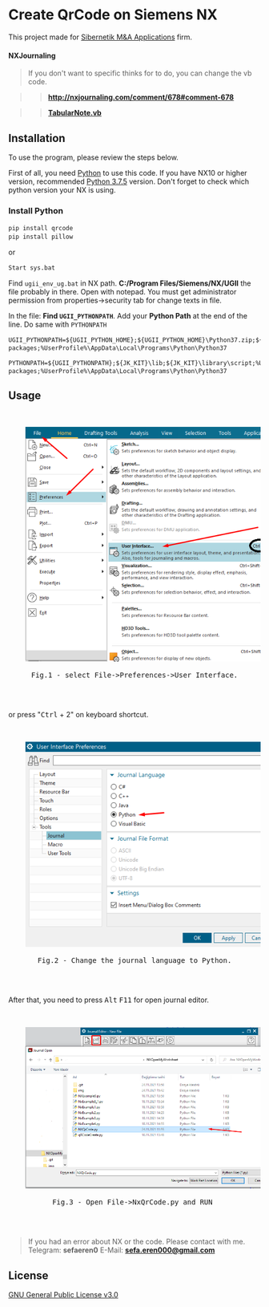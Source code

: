 # Create QrCode on Siemens NX

This project made for [Sibernetik M&A Applications](https://sibernetik.com.tr) firm.
#### NXJournaling

> If you don't want to specific thinks for to do, you can change the vb code.

>> **http://nxjournaling.com/comment/678#comment-678**

>> [**TabularNote.vb**](https://github.com/riatorz/NXOpenMyWorksheet/blob/master/TabularNotes.vb)

## Installation

To use the program, please review the steps below.

First of all, you need [Python](https://www.python.org) to use this code. If you have NX10 or higher version, recommended [Python 3.7.5](https://www.python.org/downloads/release/python-375/) version. Don't forget to check which python version your NX is using.

### **Install Python**


```bash
pip install qrcode
pip install pillow
```
or
```bash
Start sys.bat
```


Find `ugii_env_ug.bat` in NX path. **C:/Program Files/Siemens/NX/UGII** the file probably in there.
Open with notepad.
You must get administrator permission from properties->security tab for change texts in file.

In the file: **Find `UGII_PYTHONPATH`**. Add your **Python Path** at the end of the line.
Do same with `PYTHONPATH`
```
UGII_PYTHONPATH=${UGII_PYTHON_HOME};${UGII_PYTHON_HOME}\Python37.zip;${UGCHECKMATE_DIR}\python;%UserProfile%\AppData\Local\Programs\Python\Python37\Lib\site-packages;%UserProfile%\AppData\Local\Programs\Python\Python37
```
```
PYTHONPATH=${UGII_PYTHONPATH};${JK_KIT}\lib;${JK_KIT}\library\script;%UserProfile%\AppData\Local\Programs\Python\Python37\Lib\site-packages;%UserProfile%\AppData\Local\Programs\Python\Python37
```


## Usage

<pre>
  <center>
    <img src=".\\img\\img1.png" width="500">
    <figcaption>Fig.1 - select File->Preferences->User Interface.</figcaption>
  </center>                  
</pre>

or press "<kbd>Ctrl</kbd> + 2" on keyboard shortcut.

<pre>
  <center>
    <img src=".\\img\\img2.png" width="500">
    <figcaption>Fig.2 - Change the journal language to Python.</figcaption>
  </center>                  
</pre>

After that, you need to press <kbd>Alt</kbd> <kbd>F11</kbd> for open journal editor.

<pre>
  <center>
    <img src=".\\img\\img3.png" width="500">
    <figcaption>Fig.3 - Open File->NxQrCode.py and RUN </figcaption>
  </center>                  
</pre>

> If you had an error about NX or the code. Please contact with me. Telegram: **sefaeren0** E-Mail: **sefa.eren000@gmail.com**



## License
[GNU General Public License v3.0](https://www.gnu.org/licenses/gpl-3.0.en.html)
